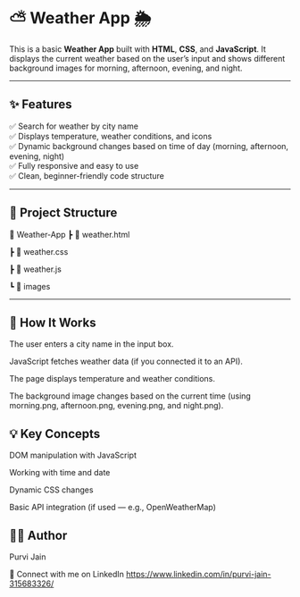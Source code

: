 # ⛅ Weather App 🌦️

This is a basic **Weather App** built with **HTML**, **CSS**, and **JavaScript**. It displays the current weather based on the user’s input and shows different background images for morning, afternoon, evening, and night.

---

## ✨ **Features**

✅ Search for weather by city name  
✅ Displays temperature, weather conditions, and icons  
✅ Dynamic background changes based on time of day (morning, afternoon, evening, night)  
✅ Fully responsive and easy to use  
✅ Clean, beginner-friendly code structure

---

## 📂 **Project Structure**

📂 Weather-App
┣ 📜 weather.html

┣ 📜 weather.css

┣ 📜 weather.js

┗  📂 images

---

## 🚀 How It Works
The user enters a city name in the input box.

JavaScript fetches weather data (if you connected it to an API).

The page displays temperature and weather conditions.

The background image changes based on the current time (using morning.png, afternoon.png, evening.png, and night.png).

## 💡 Key Concepts
DOM manipulation with JavaScript

Working with time and date

Dynamic CSS changes

Basic API integration (if used — e.g., OpenWeatherMap)

## 👩‍💻 Author
Purvi Jain

📌 Connect with me on LinkedIn
https://www.linkedin.com/in/purvi-jain-315683326/
